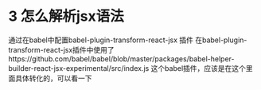 # 3 怎么解析jsx语法 
通过在babel中配置babel-plugin-transform-react-jsx 插件
在babel-plugin-transform-react-jsx插件中使用了https://github.com/babel/babel/blob/master/packages/babel-helper-builder-react-jsx-experimental/src/index.js  这个babel插件，应该是在这个里面具体转化的，可以看一下